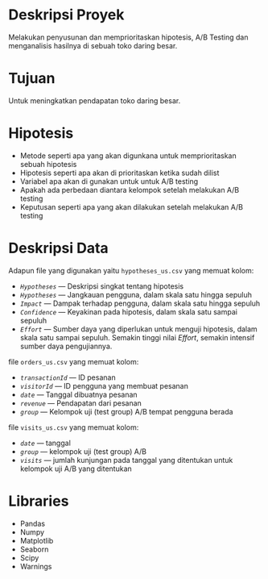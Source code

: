 # Deskripsi Proyek

Melakukan penyusunan dan memprioritaskan hipotesis, A/B Testing dan menganalisis hasilnya di sebuah toko daring besar.

# Tujuan

Untuk meningkatkan pendapatan toko daring besar.

# Hipotesis

- Metode seperti apa yang akan digunkana untuk memprioritaskan sebuah hipotesis
- Hipotesis seperti apa akan di prioritaskan ketika sudah dilist
- Variabel apa akan di gunakan untuk untuk A/B testing
- Apakah ada perbedaan diantara kelompok setelah melakukan A/B testing
- Keputusan seperti apa yang akan dilakukan setelah melakukan A/B testing

# Deskripsi Data

Adapun file yang digunakan yaitu `hypotheses_us.csv` yang memuat kolom:

- *`Hypotheses`* — Deskripsi singkat tentang hipotesis
- *`Hypotheses`* — Jangkauan pengguna, dalam skala satu hingga sepuluh
- *`Impact`* — Dampak terhadap pengguna, dalam skala satu hingga sepuluh
- *`Confidence`* — Keyakinan pada hipotesis, dalam skala satu sampai sepuluh
- *`Effort`* — Sumber daya yang diperlukan untuk menguji hipotesis, dalam skala satu sampai sepuluh. Semakin tinggi nilai *Effort*, semakin intensif sumber daya pengujiannya.

file `orders_us.csv` yang memuat kolom:

- *`transactionId`* — ID pesanan
- *`visitorId`* — ID pengguna yang membuat pesanan
- *`date`* — Tanggal dibuatnya pesanan
- *`revenue`* — Pendapatan dari pesanan
- *`group`* — Kelompok uji (test group) A/B tempat pengguna berada

file `visits_us.csv` yang memuat kolom:

- *`date`* — tanggal
- *`group`* — kelompok uji (test group) A/B
- *`visits`* — jumlah kunjungan pada tanggal yang ditentukan untuk kelompok uji A/B yang ditentukan

# Libraries

- Pandas
- Numpy
- Matplotlib
- Seaborn
- Scipy
- Warnings

